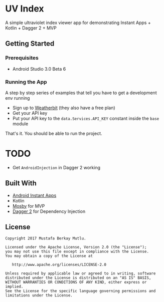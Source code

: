# UV Index

A simple ultraviolet index viewer app for demonstrating Instant Apps + Kotlin + Dagger 2 + MVP

## Getting Started

### Prerequisites

- Android Studio 3.0 Beta 6

### Running the App

A step by step series of examples that tell you have to get a development env running

- Sign up to [Weatherbit](https://www.weatherbit.io/) (they also have a free plan)
- Get your API key
- Put your API key to the `data.Services.API_KEY` constant inside the `base` module

That's it. You should be able to run the project. 

# TODO

* Get `AndroidInjection` in Dagger 2 working

## Built With

* [Android Instant Apps](https://developer.android.com/topic/instant-apps/index.html)
* Kotlin
* [Mosby](https://github.com/sockeqwe/mosby) for MVP
* [Dagger 2](https://google.github.io/dagger/) for Dependency Injection

## License

    Copyright 2017 Mustafa Berkay Mutlu.

    Licensed under the Apache License, Version 2.0 (the "License");
    you may not use this file except in compliance with the License.
    You may obtain a copy of the License at

       http://www.apache.org/licenses/LICENSE-2.0

    Unless required by applicable law or agreed to in writing, software
    distributed under the License is distributed on an "AS IS" BASIS,
    WITHOUT WARRANTIES OR CONDITIONS OF ANY KIND, either express or implied.
    See the License for the specific language governing permissions and
    limitations under the License.
